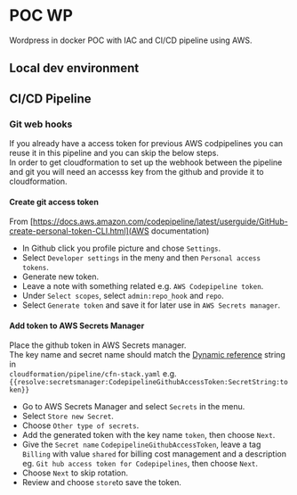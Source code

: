 # POC WP
Wordpress in docker POC with IAC and CI/CD pipeline using AWS.

## Local dev environment

## CI/CD Pipeline
### Git web hooks
If you already have a access token for previous AWS codpipelines you can reuse it in this pipeline and you can skip the below steps.  
In order to get cloudformation to set up the webhook between the pipeline and git you will need an accesss key from the github and provide it to cloudformation.  

#### Create git access token
From [https://docs.aws.amazon.com/codepipeline/latest/userguide/GitHub-create-personal-token-CLI.html](AWS documentation)
  
* In Github click you profile picture and chose `Settings`.
* Select `Developer settings` in the meny and then `Personal access tokens`.
* Generate new token.
* Leave a note with something related e.g. `AWS Codepipeline token`.
* Under `Select scopes`, select `admin:repo_hook` and `repo`.
* Select `Generate token` and save it for later use in `AWS Secrets manager`. 

#### Add token to AWS Secrets Manager
Place the github token in AWS Secrets manager.  
The key name and secret name should match the [Dynamic reference](https://docs.aws.amazon.com/AWSCloudFormation/latest/UserGuide/dynamic-references.html) string in  
`cloudformation/pipeline/cfn-stack.yaml` e.g. `{{resolve:secretsmanager:CodepipelineGithubAccessToken:SecretString:token}}`  
* Go to AWS Secrets Manager and select `Secrets` in the menu.
* Select `Store new Secret`.
* Choose `Other type of secrets`.
* Add the generated token with the key name `token`, then choose `Next`.
* Give the `Secret name` `CodepipelineGithubAccessToken`, leave a tag `Billing` with value `shared` for billing cost management and a description eg. `Git hub access token for Codepipelines`, then choose `Next`.
* Choose `Next` to skip rotation.
* Review and choose `store`to save the token.

